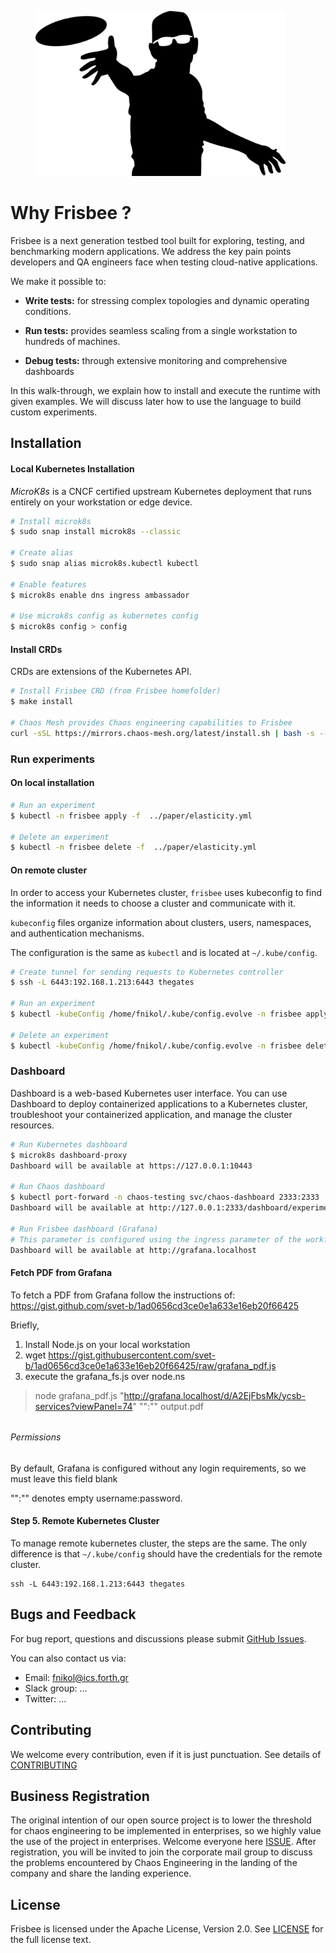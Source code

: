 <figure><img src="/docs/images/logo.jpg" width="400"></figure>



# Why Frisbee ?



Frisbee is a next generation testbed tool built for exploring, testing, and benchmarking modern applications. We address the key pain points developers and QA engineers  face when testing cloud-native applications.

We make it possible to:

* **Write tests:**  for stressing complex topologies and dynamic operating conditions.

* **Run tests:**  provides seamless scaling from a single workstation to hundreds of machines.

* **Debug tests:**  through extensive monitoring and comprehensive dashboards



In this walk-through, we explain how to install and execute the runtime with given examples. We will discuss later how to use the language to build custom experiments.



## Installation

#### Local Kubernetes Installation

*MicroK8s* is a CNCF certified upstream Kubernetes deployment that runs entirely on your workstation or edge device.

```bash
# Install microk8s
$ sudo snap install microk8s --classic

# Create alias 
$ sudo snap alias microk8s.kubectl kubectl

# Enable features
$ microk8s enable dns ingress ambassador

# Use microk8s config as kubernetes config
$ microk8s config > config
```



#### Install CRDs

CRDs are extensions of the Kubernetes API.

```bash
# Install Frisbee CRD (from Frisbee homefolder)
$ make install

# Chaos Mesh provides Chaos engineering capabilities to Frisbee
curl -sSL https://mirrors.chaos-mesh.org/latest/install.sh | bash -s -- --microk8s
```





### Run experiments



#### On local installation

```bash
# Run an experiment
$ kubectl -n frisbee apply -f  ../paper/elasticity.yml

# Delete an experiment
$ kubectl -n frisbee delete -f  ../paper/elasticity.yml
```





#### On remote cluster

In order to access your Kubernetes cluster, `frisbee` uses kubeconfig to find the information it needs to choose a cluster and communicate with it.

`kubeconfig` files organize information about clusters, users, namespaces, and authentication mechanisms.

The configuration is the same as `kubectl` and is located at `~/.kube/config`.



```bash
# Create tunnel for sending requests to Kubernetes controller
$ ssh -L 6443:192.168.1.213:6443 thegates

# Run an experiment
$ kubectl -kubeConfig /home/fnikol/.kube/config.evolve -n frisbee apply -f  ../paper/elasticity.yml 		

# Delete an experiment
$ kubectl -kubeConfig /home/fnikol/.kube/config.evolve -n frisbee delete -f  ../paper/elasticity.yml
```



### Dashboard

Dashboard is a web-based Kubernetes user interface. You can use Dashboard to deploy containerized applications to a Kubernetes cluster, troubleshoot your containerized application, and manage the cluster resources.



```bash
# Run Kubernetes dashboard
$ microk8s dashboard-proxy
Dashboard will be available at https://127.0.0.1:10443

# Run Chaos dashboard
$ kubectl port-forward -n chaos-testing svc/chaos-dashboard 2333:2333
Dashboard will be available at http://127.0.0.1:2333/dashboard/experiments

# Run Frisbee dashboard (Grafana)
# This parameter is configured using the ingress parameter of the workflow. By default, 
Dashboard will be available at http://grafana.localhost
```





#### Fetch PDF from Grafana

To fetch a PDF from Grafana follow the instructions of: https://gist.github.com/svet-b/1ad0656cd3ce0e1a633e16eb20f66425

Briefly,

1. Install Node.js on your local workstation
2. wget https://gist.githubusercontent.com/svet-b/1ad0656cd3ce0e1a633e16eb20f66425/raw/grafana_pdf.js
3. execute the grafana_fs.js over node.ns



> node grafana_pdf.js "http://grafana.localhost/d/A2EjFbsMk/ycsb-services?viewPanel=74" "":"" output.pdf

###### 

###### Permissions

By default, Grafana is configured without any login requirements, so we must leave this field blank

"":"" denotes empty username:password.







#### Step 5. Remote Kubernetes Cluster

To manage remote kubernetes cluster, the steps are the same. The only difference is that `~/.kube/config` should have the credentials for the remote cluster.

```
ssh -L 6443:192.168.1.213:6443 thegates
```


## Bugs and Feedback
For bug report, questions and discussions please submit [GitHub Issues](https://github.com/CARV-ICS-FORTH/frisbee/issues).


You can also contact us via:
* Email: fnikol@ics.forth.gr
* Slack group: ...
* Twitter: ...



## Contributing

We welcome every contribution, even if it is just punctuation. See details of [CONTRIBUTING](docs/CONTRIBUTING.md)



## Business Registration

The original intention of our open source project is to lower the threshold for chaos engineering to be implemented in enterprises, so we highly value the use of the project in enterprises. Welcome everyone here [ISSUE](https://github.com/chaosblade-io/chaosblade/issues/32). After registration, you will be invited to join the corporate mail group to discuss the problems encountered by Chaos Engineering in the landing of the company and share the landing experience.




## License

Frisbee is licensed under the Apache License, Version 2.0. See [LICENSE](http://www.apache.org/licenses/LICENSE-2.0) for the full license text.



